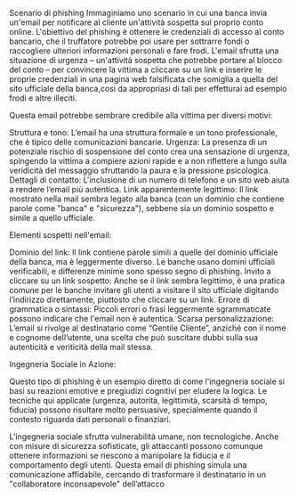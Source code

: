 Scenario di phishing
Immaginiamo uno scenario in cui una banca invia un'email per notificare al cliente un'attività sospetta sul proprio conto online. L'obiettivo del phishing è ottenere le credenziali di accesso al conto bancario, che il truffatore potrebbe poi usare per sottrarre fondi o raccogliere ulteriori informazioni personali e fare frodi.
L'email sfrutta una situazione di urgenza – un'attività sospetta che potrebbe portare al blocco del conto – per convincere la vittima a cliccare su un link e inserire le proprie credenziali in una pagina web falsificata che somiglia a quella del sito ufficiale della banca,cosi da appropriasi di tali per effetturai ad esempio frodi e altre illeciti.

Questa email potrebbe sembrare credibile alla vittima per diversi motivi:

Struttura e tono: L’email ha una struttura formale e un tono professionale, che è tipico delle comunicazioni bancarie.
Urgenza: La presenza di un potenziale rischio di sospensione del conto crea una sensazione di urgenza, spingendo la vittima a compiere azioni rapide e a non riflettere a lungo sulla veridicità del messaggio sfruttando la paura e la pressione psicologica.
Dettagli di contatto: L'inclusione di un numero di telefono e un sito web aiuta a rendere l’email più autentica.
Link apparentemente legittimo: Il link mostrato nella mail sembra legato alla banca (con un dominio che contiene parole come "banca" e "sicurezza"), sebbene sia un dominio sospetto e simile a quello ufficiale.

Elementi sospetti nell'email:

Dominio del link: Il link contiene parole simili a quelle del dominio ufficiale della banca, ma è leggermente diverso. Le banche usano domini ufficiali verificabili, e differenze minime sono spesso segno di phishing.
Invito a cliccare su un link sospetto: Anche se il link sembra legittimo, è una pratica comune per le banche invitare gli utenti a visitare il sito ufficiale digitando l’indirizzo direttamente, piuttosto che cliccare su un link.
Errore di grammatica o sintassi: Piccoli errori o frasi leggermente sgrammaticate possono indicare che l'email non è autentica.
Scarsa personalizzazione: L’email si rivolge al destinatario come “Gentile Cliente”, anziché con il nome e cognome dell’utente, una scelta che può suscitare dubbi sulla sua autenticità e veriticità della mail stessa.

Ingegneria Sociale in Azione:

Questo tipo di phishing è un esempio diretto di come l'ingegneria sociale si basi su reazioni emotive e pregiudizi cognitivi per eludere la logica. Le tecniche qui applicate (urgenza, autorità, legittimità, scarsità di tempo, fiducia) possono risultare molto persuasive, specialmente quando il contesto riguarda dati personali o finanziari.

L’ingegneria sociale sfrutta vulnerabilità umane, non tecnologiche. Anche con misure di sicurezza sofisticate, gli attaccanti possono comunque ottenere informazioni se riescono a manipolare la fiducia e il comportamento degli utenti. Questa email di phishing simula una comunicazione affidabile, cercando di trasformare il destinatario in un "collaboratore inconsapevole" dell’attacco

